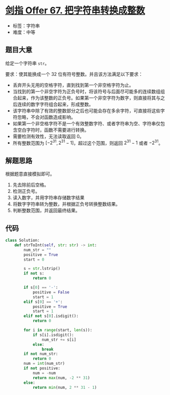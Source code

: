 # [剑指 Offer 67. 把字符串转换成整数](https://leetcode-cn.com/problems/ba-zi-fu-chuan-zhuan-huan-cheng-zheng-shu-lcof/)

- 标签：字符串
- 难度：中等

## 题目大意

给定一个字符串 `str`。

要求：使其能换成一个 32 位有符号整数。并且该方法满足以下要求：

- 丢弃开头无用的空格字符，直到找到第一个非空格字符为止。
- 当找到的第一个非空字符为正负号时，将该符号与后面尽可能多的连续数组组合起来，作为该整数的正负号。如果第一个非空字符为数字，则直接将其与之后连续的数字字符组合起来，形成整数。
- 该字符串中除了有效的整数部分之后也可能会存在多余字符，可直接将这些字符忽略，不会对函数造成影响。
- 如果第一个非空格字符不是一个有效整数字符、或者字符串为空、字符串仅包含空白字符时，函数不需要进行转换。
- 需要检测有效性，无法读取返回 0。
- 所有整数范围为 $[-2^{31}, 2^{31} - 1]$，超过这个范围，则返回 $2^{31} - 1$ 或者 $-2^{31}$。

## 解题思路

根据题意直接模拟即可。

1. 先去除前后空格。
2. 检测正负号。
3. 读入数字，并用字符串存储数字结果
4. 将数字字符串转为整数，并根据正负号转换整数结果。
5. 判断整数范围，并返回最终结果。

## 代码

```Python
class Solution:
    def strToInt(self, str: str) -> int:
        num_str = ""
        positive = True
        start = 0

        s = str.lstrip()
        if not s:
            return 0

        if s[0] == '-':
            positive = False
            start = 1
        elif s[0] == '+':
            positive = True
            start = 1
        elif not s[0].isdigit():
            return 0

        for i in range(start, len(s)):
            if s[i].isdigit():
                num_str += s[i]
            else:
                break
        if not num_str:
            return 0
        num = int(num_str)
        if not positive:
            num = -num
            return max(num, -2 ** 31)
        else:
            return min(num, 2 ** 31 - 1)
```

